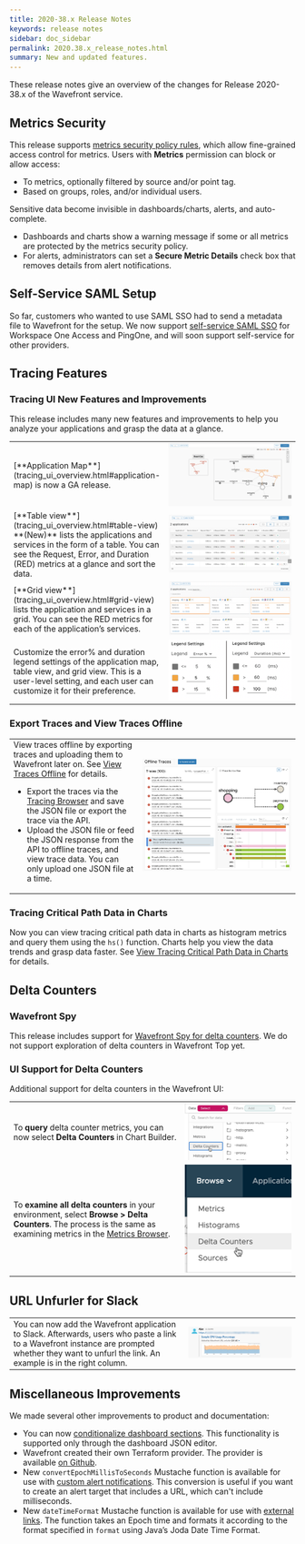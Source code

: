 ```yaml
---
title: 2020-38.x Release Notes
keywords: release notes
sidebar: doc_sidebar
permalink: 2020.38.x_release_notes.html
summary: New and updated features.
---
```


These release notes give an overview of the changes for Release 2020-38.x of the Wavefront service.

## Metrics Security

This release supports [metrics security policy rules](metrics_security.html), which allow fine-grained access control for metrics. Users with **Metrics** permission can block or allow access:
* To metrics, optionally filtered by source and/or point tag.
* Based on groups, roles, and/or individual users.

Sensitive data become invisible in dashboards/charts, alerts, and auto-complete.

* Dashboards and charts show a warning message if some or all metrics are protected by the metrics security policy.
* For alerts, administrators can set a **Secure Metric Details** check box that removes details from alert notifications.

## Self-Service SAML Setup

So far, customers who wanted to use SAML SSO had to send a metadata file to Wavefront for the setup. We now support [self-service SAML SSO](auth_self_service_sso.html) for Workspace One Access and PingOne, and will soon support self-service for other providers.

## Tracing Features

### Tracing UI New Features and Improvements
This release includes many new features and improvements to help you analyze your applications and grasp the data at a glance.

<table style="width: 100%;">
<tbody>
<tr>
  <td width="45%" markdown="span">
    [**Application Map**](tracing_ui_overview.html#application-map) is now a GA release.
  </td>
  <td width="55%"><img src="/images/tracing_app_map_releasenotes.png" alt="application map"/></td>
</tr>
<tr>
  <td width="45%" markdown="span">
    [**Table view**](tracing_ui_overview.html#table-view) **(New)** lists the applications and services in the form of a table. You can see the Request, Error, and Duration (RED) metrics at a glance and sort the data.
  </td>
  <td width="55%"><img src="/images/tracing_trable_view_releasnotes.png" alt="the image shows the table view of all the applications that send data to Wavefront. It has helpers to show you what to do with each UI section. For example, how to filter applications or services, change the table settings or the legend settings, and how to change back to the application map view or the grid view"/></td>
</tr>
<tr>
  <td width="45%" markdown="span">
    [**Grid view**](tracing_ui_overview.html#grid-view) lists the application and services in a grid. You can see the RED metrics for each of the application’s services.
  </td>
  <td width="5%"><img src="/images/tracing_grid_view_releasenotes.png" alt="grid view of the services grouped by the application"/></td>
</tr>
<tr>
  <td width="45%" markdown="span">
    Customize the error% and duration legend settings of the application map, table view, and grid view. This is a user-level setting, and each user can customize it for their preference.
  </td>
  <td width="55%"><img src="/images/tracing_legend_settings_app_map.png" alt="Shows the settings to update the legend for the error %. You need to select error % from the drop down and then add the values in ascending order."/></td>
</tr>
</tbody>
</table>

### Export Traces and View Traces Offline

<table style="width: 100%;">
<tbody>
<tr>
<td width="45%">
  View traces offline by exporting traces and uploading them to Wavefront later on. See <a href="tracing_ui_overview.html#view-traces-offline">View Traces Offline</a> for details.
  <ul>
    <li>
      Export the traces via the <a href="tracing_ui_overview.html#tracing-browser">Tracing Browser</a> and save the JSON file or export the trace via the API.
    </li>
    <li>
      Upload the JSON file or feed the JSON response from the API to offline traces, and view trace data. You can only upload one JSON file at a time.
    </li>
  </ul></td>
<td width="55%"><img src="/images/tracing_offline_tracing_view.png" alt="Shows how the offline traces look once you upload the JSOn file that has the imported trace details."/></td>
</tr>
</tbody>
</table>

### Tracing Critical Path Data in Charts

Now you can view tracing critical path data in charts as histogram metrics and query them using the `hs()` function. Charts help you view the data trends and grasp data faster.
See [View Tracing Critical Path Data in Charts](trace_data_query.html#view-tracing-critical-path-data-in-charts) for details.

## Delta Counters

### Wavefront Spy

This release includes support for [Wavefront Spy for delta counters](wavefront_monitoring_spy.html#get-ingested-delta-counters-with-spy). We do not support exploration of delta counters in Wavefront Top yet.

### UI Support for Delta Counters

Additional support for delta counters in the Wavefront UI:
<table style="width: 100%;">
<tbody>
<tr>
<td>To <strong>query</strong> delta counter metrics, you can now select <strong>Delta Counters</strong> in Chart Builder.</td>
<td><img src="/images/v2_add_metric.png" alt="Chart Builder with delta counters selected"/> </td>
</tr>
<tr>
<td width="60%">To <strong>examine all delta counters</strong> in your environment, select <strong>Browse &gt; Delta Counters</strong>. The process is the same as examining metrics in the <a href="metrics_managing.html#metrics-browser"> Metrics Browser</a>.
</td>
<td width="40%"><img src="/images/delta_counters_browse.png" alt="Screenshot showing Browse > Delta Counters"/></td>
</tr>
</tbody>
</table>

## URL Unfurler for Slack

<table style="width: 100%;">
<tbody>
<tr>
<td>You can now add the Wavefront application to Slack. Afterwards, users who paste a link to a Wavefront instance are prompted whether they want to unfurl the link. An example is in the right column. </td>
<td><img src="/images/unfurled_chart_doc.png" alt="Wavefront chart inside Slack"/> </td>
</tr>
</tbody>
</table>

## Miscellaneous Improvements

We made several other improvements to product and documentation:

* You can now [conditionalize dashboard sections](ui_dashboards.html#advanced-edit-dashboard-json). This functionality is supported only through the dashboard JSON editor.
* Wavefront created their own Terraform provider. The provider is available [on Github](https://github.com/vmware/terraform-provider-wavefront).
* New `convertEpochMillisToSeconds` Mustache function is available for use with [custom alert notifications](alert_target_customizing.html#utility-functions-for-readability). This conversion is useful if you want to create an alert target that includes a URL, which can't include milliseconds.
* New `dateTimeFormat` Mustache function is available for use with [external links](external_links_managing.html#link-url-template-syntax). The function takes an Epoch time and formats it according to the format specified in `format` using Java’s Joda Date Time Format.
